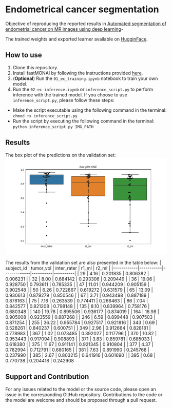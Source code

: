# Endometrical cancer segmentation
Objective of reproducing the reported results in [Automated segmentation of endometrial cancer on MR images using deep learning](https://link.springer.com/content/pdf/10.1038/s41598-020-80068-9.pdf)-

The trained weights and exported learner available on [HugginFace](https://huggingface.co/skaliy/endometrical_cancer_segmentation). 

## How to use
1. Clone this repository.
2. Install fastMONAI by following the instructions provided [here](https://github.com/MMIV-ML/fastMONAI/tree/master).
3. (<b>Optional</b>) Run the `01_ec_training.ipynb` notebook to train your own model.
4. Run the `02-ec-inference.ipynb` or `inference_script.py` to perform inference with the trained model.
If you choose to use `inference_script.py`, please follow these steps:

- Make the script executable using the following command in the terminal: `chmod +x inference_script.py`
- Run the script by executing the following command in the terminal: `python inference_script.py IMG_PATH`

## Results
The box plot of the predictions on the validation set: 
![](figs/boxplot.png)

The results from the validation set are also presented in the table below:
| subject_id | tumor_vol | inter_rater | r1_ml    | r2_ml    |
|------------|-----------|-------------|----------|----------|
| 29         | 4.16      | 0.201835    | 0.806382 | 0.006231 |
| 32         | 8.00      | 0.684142    | 0.293306 | 0.209449 |
| 36         | 19.06     | 0.928750    | 0.793611 | 0.785335 |
| 47         | 11.01     | 0.944209    | 0.905159 | 0.902548 |
| 50         | 6.26      | 0.722867    | 0.619272 | 0.631579 |
| 65         | 13.09     | 0.930613    | 0.879279 | 0.850546 |
| 67         | 3.71      | 0.943498    | 0.887189 | 0.878163 |
| 75         | 7.16      | 0.263539    | 0.774411 | 0.266463 |
| 86         | 7.04      | 0.842577    | 0.821208 | 0.798148 |
| 135        | 8.10      | 0.839964    | 0.758176 | 0.680348 |
| 140        | 19.78     | 0.895506    | 0.936177 | 0.874019 |
| 164        | 16.98     | 0.905008    | 0.923559 | 0.887268 |
| 246        | 6.59      | 0.899448    | 0.907503 | 0.871254 |
| 255        | 36.22     | 0.955784    | 0.927517 | 0.921816 |
| 343        | 0.69      | 0.528261    | 0.840237 | 0.600751 |
| 349        | 2.96      | 0.912664    | 0.828181 | 0.778983 |
| 367        | 1.02      | 0.073485    | 0.392027 | 0.117796 |
| 370        | 10.82     | 0.953443    | 0.917094 | 0.908893 |
| 371        | 3.83      | 0.859781    | 0.685033 | 0.618380 |
| 375        | 11.67     | 0.911141    | 0.921345 | 0.910804 |
| 377        | 4.37      | 0.782994    | 0.712791 | 0.680165 |
| 381        | 7.63      | 0.891990    | 0.245768 | 0.237990 |
| 385        | 2.67      | 0.803215    | 0.641916 | 0.601690 |
| 395        | 0.68      | 0.770738    | 0.204418 | 0.242908 



## Support and Contribution
For any issues related to the model or the source code, please open an issue in the corresponding GitHub repository. Contributions to the code or the model are welcome and should be proposed through a pull request.
